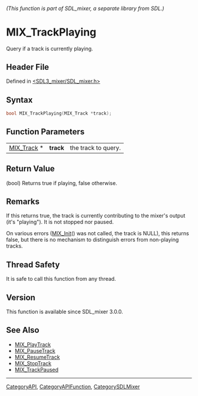 ###### (This function is part of SDL_mixer, a separate library from SDL.)
# MIX_TrackPlaying

Query if a track is currently playing.

## Header File

Defined in [<SDL3_mixer/SDL_mixer.h>](https://github.com/libsdl-org/SDL_mixer/blob/main/include/SDL3_mixer/SDL_mixer.h)

## Syntax

```c
bool MIX_TrackPlaying(MIX_Track *track);
```

## Function Parameters

|                          |           |                     |
| ------------------------ | --------- | ------------------- |
| [MIX_Track](MIX_Track) * | **track** | the track to query. |

## Return Value

(bool) Returns true if playing, false otherwise.

## Remarks

If this returns true, the track is currently contributing to the mixer's
output (it's "playing"). It is not stopped nor paused.

On various errors ([MIX_Init](MIX_Init)() was not called, the track is
NULL), this returns false, but there is no mechanism to distinguish errors
from non-playing tracks.

## Thread Safety

It is safe to call this function from any thread.

## Version

This function is available since SDL_mixer 3.0.0.

## See Also

- [MIX_PlayTrack](MIX_PlayTrack)
- [MIX_PauseTrack](MIX_PauseTrack)
- [MIX_ResumeTrack](MIX_ResumeTrack)
- [MIX_StopTrack](MIX_StopTrack)
- [MIX_TrackPaused](MIX_TrackPaused)

----
[CategoryAPI](CategoryAPI), [CategoryAPIFunction](CategoryAPIFunction), [CategorySDLMixer](CategorySDLMixer)

